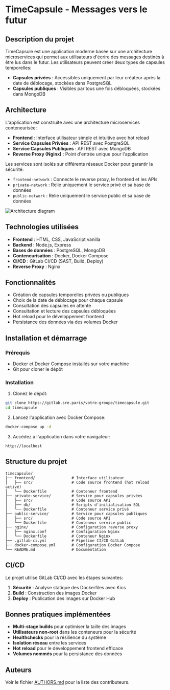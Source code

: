 # TimeCapsule - Messages vers le futur

## Description du projet

TimeCapsule est une application moderne basée sur une architecture microservices qui permet aux utilisateurs d'écrire des messages destinés à être lus dans le futur. Les utilisateurs peuvent créer deux types de capsules temporelles:

- **Capsules privées** : Accessibles uniquement par leur créateur après la date de déblocage, stockées dans PostgreSQL
- **Capsules publiques** : Visibles par tous une fois débloquées, stockées dans MongoDB

## Architecture

L'application est construite avec une architecture microservices conteneurisée:

- **Frontend** : Interface utilisateur simple et intuitive avec hot reload
- **Service Capsules Privées** : API REST avec PostgreSQL
- **Service Capsules Publiques** : API REST avec MongoDB
- **Reverse Proxy (Nginx)** : Point d'entrée unique pour l'application

Les services sont isolés sur différents réseaux Docker pour garantir la sécurité:
- `frontend-network` : Connecte le reverse proxy, le frontend et les APIs
- `private-network` : Relie uniquement le service privé et sa base de données
- `public-network` : Relie uniquement le service public et sa base de données

![Architecture diagram](docs/architecture.png)

## Technologies utilisées

- **Frontend** : HTML, CSS, JavaScript vanilla
- **Backend** : Node.js, Express
- **Bases de données** : PostgreSQL, MongoDB
- **Conteneurisation** : Docker, Docker Compose
- **CI/CD** : GitLab CI/CD (SAST, Build, Deploy)
- **Reverse Proxy** : Nginx

## Fonctionnalités

- Création de capsules temporelles privées ou publiques
- Choix de la date de déblocage pour chaque capsule
- Consultation des capsules en attente
- Consultation et lecture des capsules débloquées
- Hot reload pour le développement frontend
- Persistance des données via des volumes Docker

## Installation et démarrage

### Prérequis

- Docker et Docker Compose installés sur votre machine
- Git pour cloner le dépôt

### Installation

1. Clonez le dépôt:
```bash
git clone https://gitlab.sre.paris/votre-groupe/timecapsule.git
cd timecapsule
```

2. Lancez l'application avec Docker Compose:
```bash
docker-compose up -d
```

3. Accédez à l'application dans votre navigateur:
```
http://localhost
```

## Structure du projet

```
timecapsule/
├── frontend/                # Interface utilisateur
│   ├── src/                 # Code source frontend (hot reload activé)
│   └── Dockerfile           # Conteneur frontend
├── private-service/         # Service pour capsules privées
│   ├── src/                 # Code source API
│   ├── db/                  # Scripts d'initialisation SQL
│   └── Dockerfile           # Conteneur service privé
├── public-service/          # Service pour capsules publiques
│   ├── src/                 # Code source API
│   └── Dockerfile           # Conteneur service public
├── nginx/                   # Configuration reverse proxy
│   ├── nginx.conf           # Configuration Nginx
│   └── Dockerfile           # Conteneur Nginx
├── .gitlab-ci.yml           # Pipeline CI/CD GitLab
├── docker-compose.yml       # Configuration Docker Compose
└── README.md                # Documentation
```

## CI/CD

Le projet utilise GitLab CI/CD avec les étapes suivantes:
1. **Sécurité** : Analyse statique des Dockerfiles avec Kics
2. **Build** : Construction des images Docker
3. **Deploy** : Publication des images sur Docker Hub

## Bonnes pratiques implémentées

- **Multi-stage builds** pour optimiser la taille des images
- **Utilisateurs non-root** dans les conteneurs pour la sécurité
- **Healthchecks** pour la résilience du système
- **Isolation réseau** entre les services
- **Hot reload** pour le développement frontend efficace
- **Volumes nommés** pour la persistance des données

## Auteurs

Voir le fichier [AUTHORS.md](AUTHORS.md) pour la liste des contributeurs.